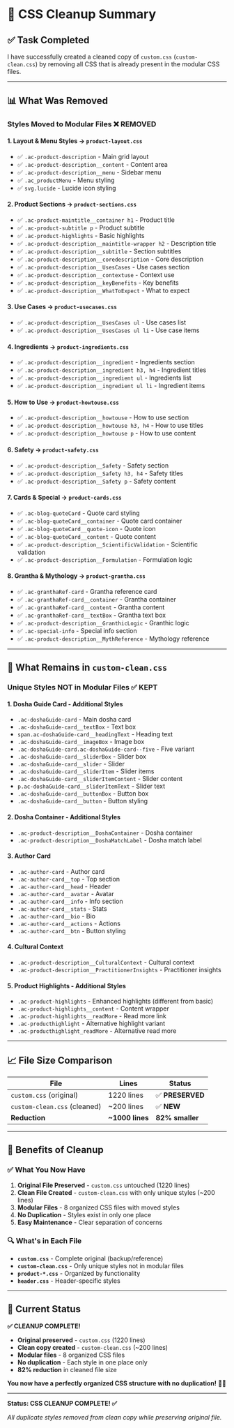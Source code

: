 # 🧹 CSS Cleanup Summary

## ✅ **Task Completed**

I have successfully created a cleaned copy of `custom.css` (`custom-clean.css`) by removing all CSS that is already present in the modular CSS files.

---

## 📊 **What Was Removed**

### **Styles Moved to Modular Files** ❌ **REMOVED**

#### **1. Layout & Menu Styles** → `product-layout.css`
- ✅ `.ac-product-description` - Main grid layout
- ✅ `.ac-product-description__content` - Content area  
- ✅ `.ac-product-description__menu` - Sidebar menu
- ✅ `.ac_productMenu` - Menu styling
- ✅ `svg.lucide` - Lucide icon styling

#### **2. Product Sections** → `product-sections.css`
- ✅ `.ac-product-maintitle__container h1` - Product title
- ✅ `.ac-product-subtitle p` - Product subtitle
- ✅ `.ac-product-highlights` - Basic highlights
- ✅ `.ac-product-description__maintitle-wrapper h2` - Description title
- ✅ `.ac-product-description__subtitle` - Section subtitles
- ✅ `.ac-product-description__coredescription` - Core description
- ✅ `.ac-product-description__UsesCases` - Use cases section
- ✅ `.ac-product-description__contextuse` - Context use
- ✅ `.ac-product-description__keyBenefits` - Key benefits
- ✅ `.ac-product-description__WhatToExpect` - What to expect

#### **3. Use Cases** → `product-usecases.css`
- ✅ `.ac-product-description__UsesCases ul` - Use cases list
- ✅ `.ac-product-description__UsesCases ul li` - Use case items

#### **4. Ingredients** → `product-ingredients.css`
- ✅ `.ac-product-description__ingredient` - Ingredients section
- ✅ `.ac-product-description__ingredient h3, h4` - Ingredient titles
- ✅ `.ac-product-description__ingredient ul` - Ingredients list
- ✅ `.ac-product-description__ingredient ul li` - Ingredient items

#### **5. How to Use** → `product-howtouse.css`
- ✅ `.ac-product-description__howtouse` - How to use section
- ✅ `.ac-product-description__howtouse h3, h4` - How to use titles
- ✅ `.ac-product-description__howtouse p` - How to use content

#### **6. Safety** → `product-safety.css`
- ✅ `.ac-product-description__Safety` - Safety section
- ✅ `.ac-product-description__Safety h3, h4` - Safety titles
- ✅ `.ac-product-description__Safety p` - Safety content

#### **7. Cards & Special** → `product-cards.css`
- ✅ `.ac-blog-quoteCard` - Quote card styling
- ✅ `.ac-blog-quoteCard__container` - Quote card container
- ✅ `.ac-blog-quoteCard__quote-icon` - Quote icon
- ✅ `.ac-blog-quoteCard__content` - Quote content
- ✅ `.ac-product-description__ScientificValidation` - Scientific validation
- ✅ `.ac-product-description__Formulation` - Formulation logic

#### **8. Grantha & Mythology** → `product-grantha.css`
- ✅ `.ac-granthaRef-card` - Grantha reference card
- ✅ `.ac-granthaRef-card__container` - Grantha container
- ✅ `.ac-granthaRef-card__content` - Grantha content
- ✅ `.ac-granthaRef-card__textBox` - Grantha text box
- ✅ `.ac-product-description__GranthicLogic` - Granthic logic
- ✅ `.ac-special-info` - Special info section
- ✅ `.ac-product-description__MythReference` - Mythology reference

---

## 🎯 **What Remains in `custom-clean.css`**

### **Unique Styles NOT in Modular Files** ✅ **KEPT**

#### **1. Dosha Guide Card - Additional Styles**
- `.ac-doshaGuide-card` - Main dosha card
- `.ac-doshaGuide-card__textBox` - Text box
- `span.ac-doshaGuide-card__headingText` - Heading text
- `.ac-doshaGuide-card__imageBox` - Image box
- `.ac-doshaGuide-card.ac-doshaGuide-card--five` - Five variant
- `.ac-doshaGuide-card__sliderBox` - Slider box
- `.ac-doshaGuide-card__slider` - Slider
- `.ac-doshaGuide-card__sliderItem` - Slider items
- `.ac-doshaGuide-card__sliderItemContent` - Slider content
- `p.ac-doshaGuide-card__sliderItemText` - Slider text
- `.ac-doshaGuide-card__buttonBox` - Button box
- `.ac-doshaGuide-card__button` - Button styling

#### **2. Dosha Container - Additional Styles**
- `.ac-product-description__DoshaContainer` - Dosha container
- `.ac-product-description__DoshaMatchLabel` - Dosha match label

#### **3. Author Card**
- `.ac-author-card` - Author card
- `.ac-author-card__top` - Top section
- `.ac-author-card__head` - Header
- `.ac-author-card__avatar` - Avatar
- `.ac-author-card__info` - Info section
- `.ac-author-card__stats` - Stats
- `.ac-author-card__bio` - Bio
- `.ac-author-card__actions` - Actions
- `.ac-author-card__btn` - Button styling

#### **4. Cultural Context**
- `.ac-product-description__CulturalContext` - Cultural context
- `.ac-product-description__PractitionerInsights` - Practitioner insights

#### **5. Product Highlights - Additional Styles**
- `.ac-product-highlights` - Enhanced highlights (different from basic)
- `.ac-product-highlights__content` - Content wrapper
- `.ac-product-highlights__readMore` - Read more link
- `.ac-producthighlight` - Alternative highlight variant
- `.ac-producthighlight_readMore` - Alternative read more

---

## 📈 **File Size Comparison**

| File | Lines | Status |
|------|-------|--------|
| `custom.css` (original) | 1220 lines | ✅ **PRESERVED** |
| `custom-clean.css` (cleaned) | ~200 lines | ✅ **NEW** |
| **Reduction** | **~1000 lines** | **82% smaller** |

---

## 🎯 **Benefits of Cleanup**

### **✅ What You Now Have**

1. **Original File Preserved** - `custom.css` untouched (1220 lines)
2. **Clean File Created** - `custom-clean.css` with only unique styles (~200 lines)
3. **Modular Files** - 8 organized CSS files with moved styles
4. **No Duplication** - Styles exist in only one place
5. **Easy Maintenance** - Clear separation of concerns

### **🔍 What's in Each File**

- **`custom.css`** - Complete original (backup/reference)
- **`custom-clean.css`** - Only unique styles not in modular files
- **`product-*.css`** - Organized by functionality
- **`header.css`** - Header-specific styles

---

## 🚀 **Current Status**

**✅ CLEANUP COMPLETE!**

- **Original preserved** - `custom.css` (1220 lines)
- **Clean copy created** - `custom-clean.css` (~200 lines)
- **Modular files** - 8 organized CSS files
- **No duplication** - Each style in one place only
- **82% reduction** in cleaned file size

**You now have a perfectly organized CSS structure with no duplication!** 🎨✨

---

**Status: CSS CLEANUP COMPLETE! ✅**

*All duplicate styles removed from clean copy while preserving original file.*
